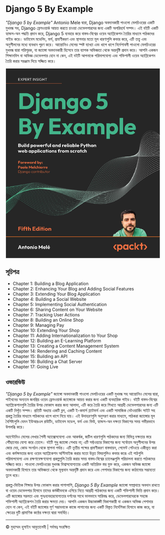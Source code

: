 <!-- ©©©©©©©©©©©©©©©©©©©©©©©© All Rights Are Reserved By Muhammad Husain Abootalebi ©©©©©©©©©©©©©©©©©©©©©©©©©©©©©©©©©© -->

# Django 5 By Example

*"Django 5 by Example"* Antonio Mele দ্বারা, Django অবদানকারী পাওলো মেলচিওরের একটি মুখবন্ধ সহ, Django ফ্রেমওয়ার্ক আয়ত্ত করতে চাওয়া ডেভেলপারদের জন্য একটি অপরিহার্য সম্পদ। এই বইটি একটি হ্যান্ডস-অন পদ্ধতি প্রদান করে, Django 5 ব্যবহার করে বাস্তব-বিশ্বের ওয়েব অ্যাপ্লিকেশন তৈরির মাধ্যমে পাঠকদের গাইড করে। ডাটাবেস মডেলিং, ফর্ম, প্রমাণীকরণ এবং স্থাপনার মতো মূল ধারণাগুলি কভার করে, এটি তত্ত্ব এবং অনুশীলনের মধ্যে ব্যবধান পূরণ করে। আন্তোনিও মেলের স্পষ্ট ব্যাখ্যা এবং ধাপে ধাপে নির্দেশাবলী পাওলো মেলচিওরের মুখবন্ধ দ্বারা পরিপূরক, যা জ্যাঙ্গো অবদানকারী হিসেবে তার ব্যাপক অভিজ্ঞতা থেকে অন্তর্দৃষ্টি প্রদান করে। আপনি একজন শিক্ষানবিস বা অভিজ্ঞ ডেভেলপার হোন না কেন, এই বইটি আপনাকে পরিমাপযোগ্য এবং শক্তিশালী ওয়েব অ্যাপ্লিকেশন তৈরি করার সরঞ্জাম দিয়ে সজ্জিত করে।

![Django 5 By Example](../../assets/Books/Book%20Covers/0%20-%204%20-%20Django%205%20By%20Example.webp)

## সূচিপত্র

- Chapter 1: Building a Blog Application
- Chapter 2: Enhancing Your Blog and Adding Social Features
- Chapter 3: Extending Your Blog Application
- Chapter 4: Building a Social Website
- Chapter 5: Implementing Social Authentication
- Chapter 6: Sharing Content on Your Website
- Chapter 7: Tracking User Actions
- Chapter 8: Building an Online Shop
- Chapter 9: Managing Pay
- Chapter 10: Extending Your Shop
- Chapter 11: Adding Internationalization to Your Shop
- Chapter 12: Building an E-Learning Platform
- Chapter 13: Creating a Content Management System
- Chapter 14: Rendering and Caching Content
- Chapter 15: Building an API
- Chapter 16: Building a Chat Server
- Chapter 17: Going Live

## ওভারভিউ

*"Django 5 by Example"* জ্যাঙ্গো অবদানকারী পাওলো মেলচিওরের একটি মুখবন্ধ সহ আন্তোনিও মেলের দ্বারা, পাইথনের অন্যতম জনপ্রিয় ওয়েব ফ্রেমওয়ার্ক জ্যাঙ্গোকে আয়ত্ত করার জন্য একটি ব্যবহারিক গাইড। বইটি বাস্তব-বিশ্বের অ্যাপ্লিকেশানগুলি তৈরির উপর ফোকাস করার জন্য আলাদা, এটি করে তৈরি করে শিখতে আগ্রহী ডেভেলপারদের জন্য এটি একটি নিখুঁত সম্পদ। প্রতিটি অধ্যায় একটি ব্লগ, একটি ই-কমার্স প্ল্যাটফর্ম এবং একটি সামাজিক নেটওয়ার্কিং সাইট সহ প্রকল্প তৈরির মাধ্যমে পাঠকদের ধাপে ধাপে নিয়ে যায়। এই উদাহরণগুলি অনুসরণ করার মাধ্যমে, পাঠকরা জ্যাঙ্গোর মূল বৈশিষ্ট্যগুলি যেমন ইউআরএল রাউটিং, ডাটাবেস মডেল, ফর্ম এবং ভিউ, হ্যান্ডস-অন দক্ষতা বিকাশের সময় গভীরভাবে উপলব্ধি করে।

অ্যান্টোনিও মেলের লেখার শৈলী অ্যাক্সেসযোগ্য এবং আকর্ষক, জটিল ধারণাগুলি পাঠকদের জন্য বিভিন্ন দক্ষতার স্তরে পৌঁছানোর যোগ্য করে তোলে। বইটি শুধু জ্যাঙ্গো শেখায় না; এটি সফ্টওয়্যার বিকাশের জন্য সর্বোত্তম অনুশীলনের উপর জোর দেয়, কোড সংগঠন থেকে স্থাপনা পর্যন্ত। এটি তৃতীয় পক্ষের প্রমাণীকরণ বাস্তবায়ন, পেমেন্ট গেটওয়ে একীভূত করা এবং কর্মক্ষমতার জন্য ওয়েব অ্যাপ্লিকেশন অপ্টিমাইজ করার মতো উন্নত বিষয়গুলিও কভার করে৷ এই পাঠগুলি পরিমাপযোগ্য এবং রক্ষণাবেক্ষণযোগ্য প্রকল্পগুলি তৈরি করার সময় বাস্তব-বিশ্বের চ্যালেঞ্জগুলি পরিচালনা করতে পাঠকদের সজ্জিত করে। পাওলো মেলচিওরের মুখবন্ধ বিশ্বাসযোগ্যতার একটি অতিরিক্ত স্তর যুক্ত করে, একজন অভিজ্ঞ জ্যাঙ্গো অবদানকারী হিসাবে তার অভিজ্ঞতা থেকে মূল্যবান অন্তর্দৃষ্টি প্রদান করে এবং পেশাদার বিকাশের জন্য কাঠামোর সম্ভাব্যতা তুলে ধরে।

প্রকল্প-ভিত্তিক শিক্ষার উপর ফোকাস করার পাশাপাশি, *Django 5 By Example* জ্যাঙ্গো সম্প্রদায়ে অবদান রাখতে বা ওয়েব ডেভেলপার হিসাবে তাদের কর্মজীবনকে এগিয়ে নিতে আগ্রহী পাঠকদের জন্য একটি শক্তিশালী ভিত্তি প্রদান করে। এটি জ্যাঙ্গোর সরলতা এবং পুনঃব্যবহারযোগ্যতার দর্শনের সাথে ভালভাবে সারিবদ্ধ করে, ডেভেলপারদেরকে সহজে শক্তিশালী অ্যাপ্লিকেশন তৈরি করার ক্ষমতা দেয়। আপনি একজন উচ্চাকাঙ্ক্ষী বিকাশকারী বা একজন অভিজ্ঞ পেশাদার হোন না কেন, এই বইটি জ্যাঙ্গোর পূর্ণ সম্ভাবনাকে কাজে লাগানোর জন্য একটি বিস্তৃত নির্দেশিকা হিসাবে কাজ করে, যা ক্ষেত্রের দুটি প্রামাণিক কণ্ঠের দক্ষতা দ্বারা সমর্থিত।

---

© মুহাম্মদ হুসাইন আবুতালেবী | সর্বস্বত্ব সংরক্ষিত

<!-- ©©©©©©©©©©©©©©©©©©©©©©©© All Rights Are Reserved By Muhammad Husain Abootalebi ©©©©©©©©©©©©©©©©©©©©©©©©©©©©©©©©©© -->

